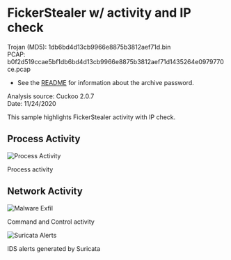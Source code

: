 # FickerStealer w/ activity and IP check

Trojan (MD5): 1db6bd4d13cb9966e8875b3812aef71d.bin  
PCAP: b0f2d519ccae5bf1db6bd4d13cb9966e8875b3812aef71d1435264e0979770ce.pcap   

* See the [README](https://github.com/jstrosch/malware-samples) for information about the archive password.  

Analysis source: Cuckoo 2.0.7  
Date: 11/24/2020   

This sample highlights FickerStealer activity with IP check.

## Process Activity

![Process Activity](https://user-images.githubusercontent.com/1920756/102147456-6217a080-3e30-11eb-99c9-122e84b75190.png)  

Process activity

## Network Activity

![Malware Exfil](https://user-images.githubusercontent.com/1920756/102147462-6348cd80-3e30-11eb-952b-df2473f86555.png)    

Command and Control activity

![Suricata Alerts](https://user-images.githubusercontent.com/1920756/102147464-6479fa80-3e30-11eb-8c00-0a9907450ec0.png)

IDS alerts generated by Suricata